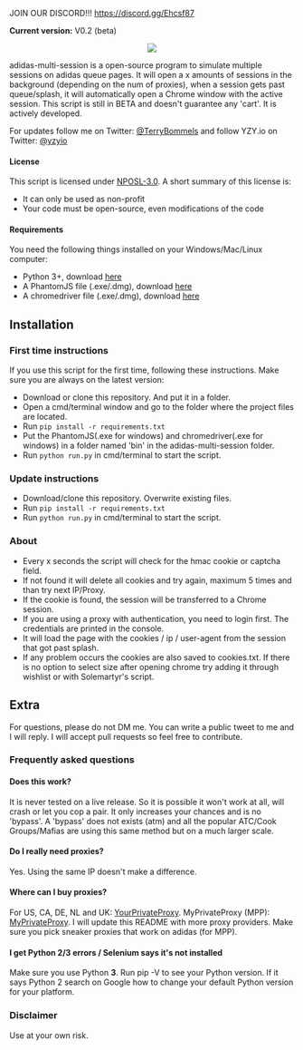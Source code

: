 JOIN OUR DISCORD!!! https://discord.gg/Ehcsf87

<b>Current version:</b> V0.2 (beta)

<p align="center"><img src="http://tools.yzy.io/assets/github.png"></p>

adidas-multi-session is a open-source program to simulate multiple sessions on adidas queue pages.
It will open a x amounts of sessions in the background (depending on the num of proxies), when a session gets past queue/splash,
it will automatically open a Chrome window with the active session. This script is still in BETA and doesn't guarantee any 'cart'. It is actively developed.

For updates follow me on Twitter: <a href="http://twitter.com/TerryBommels">@TerryBommels</a> and follow YZY.io on Twitter: <a href="http://twitter.com/yzyio">@yzyio</a>

#### License
This script is licensed under <a href="https://tldrlegal.com/license/non-profit-open-software-license-3.0-(nposl-3.0)">NPOSL-3.0</a>. A short summary of this license is:

* It can only be used as non-profit
* Your code must be open-source, even modifications of the code

#### Requirements
You need the following things installed on your Windows/Mac/Linux computer:

* Python 3+, download <a href="https://www.python.org/downloads/">here</a>
* A PhantomJS file (.exe/.dmg), download <a href="http://phantomjs.org/download.html">here</a>
* A chromedriver file (.exe/.dmg), download <a href="https://chromedriver.storage.googleapis.com/index.html?path=2.9/">here</a>

## Installation
### First time instructions
If you use this script for the first time, following these instructions. Make sure you are always on the latest version:

* Download or clone this repository. And put it in a folder.
* Open a cmd/terminal window and go to the folder where the project files are located.
* Run `pip install -r requirements.txt`
* Put the PhantomJS(.exe for windows) and chromedriver(.exe for windows) in a folder named 'bin' in the adidas-multi-session folder.
* Run `python run.py` in cmd/terminal to start the script.

### Update instructions

* Download/clone this repository. Overwrite existing files.
* Run `pip install -r requirements.txt`
* Run `python run.py` in cmd/terminal to start the script.


### About

* Every x seconds the script will check for the hmac cookie or captcha field.
* If not found it will delete all cookies and try again, maximum 5 times and than try next IP/Proxy.
* If the cookie is found, the session will be transferred to a Chrome session.
* If you are using a proxy with authentication, you need to login first. The credentials are printed in the console.
* It will load the page with the cookies / ip / user-agent from the session that got past splash.
* If any problem occurs the cookies are also saved to cookies.txt. If there is no option to select size after opening chrome try adding it through wishlist or with Solemartyr's script.


## Extra
For questions, please do not DM me. You can write a public tweet to me and I will reply. I will accept pull requests so feel free to contribute.

### Frequently asked questions
#### Does this work?
It is never tested on a live release. So it is possible it won't work at all, will crash or let you cop a pair. It only increases your chances and is no 'bypass'.
A 'bypass' does not exists (atm) and all the popular ATC/Cook Groups/Mafias are using this same method but on a much larger scale.

#### Do I really need proxies?
Yes. Using the same IP doesn't make a difference.

#### Where can I buy proxies?
For US, CA, DE, NL and UK: <a href="https://www.yourprivateproxy.com/idevaffiliate/idevaffiliate.php?id=1296">YourPrivateProxy</a>.
MyPrivateProxy (MPP): <a href="https://www.myprivateproxy.net/billing/aff.php?aff=1840">MyPrivateProxy</a>.
I will update this README with more proxy providers. Make sure you pick sneaker proxies that work on adidas (for MPP).

#### I get Python 2/3 errors / Selenium says it's not installed
Make sure you use Python <b>3</b>. Run pip -V to see your Python version. If it says Python 2 search on Google how to change your default Python version for your platform.

### Disclaimer
Use at your own risk.
